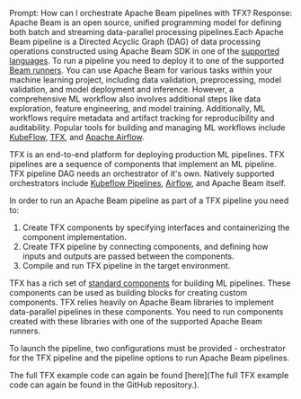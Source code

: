 Prompt:
How can I orchestrate Apache Beam pipelines with TFX?
Response:
Apache Beam is an open source, unified programming model for defining both batch and streaming data-parallel processing pipelines.Each Apache Beam pipeline is a Directed Acyclic Graph (DAG) of data processing operations constructed using Apache Beam SDK in one of the [supported languages](https://beam.apache.org/documentation/sdks/java/).
To run a pipeline you need to deploy it to one of the supported [Beam runners](https://beam.apache.org/documentation/runners/capability-matrix/).
You can use Apache Beam for various tasks within your machine learning project, including data validation, preprocessing, model validation, and model deployment and inference.
However, a comprehensive ML workflow also involves additional steps like data exploration, feature engineering, and model training. Additionally, ML workflows require metadata and artifact tracking for reproducibility and auditability. Popular tools for building and managing ML workflows include [KubeFlow](https://www.kubeflow.org/), [TFX](https://www.tensorflow.org/tfx), and [Apache Airflow](https://airflow.apache.org/).

TFX is an end-to-end platform for deploying production ML pipelines. TFX pipelines are a sequence of components that implement an ML pipeline. TFX pipeline DAG needs an orchestrator of it's own. Natively supported orchestrators include [Kubeflow Pipelines](https://www.kubeflow.org/docs/components/pipelines/), [Airflow](https://airflow.apache.org/), and Apache Beam itself.

In order to run an Apache Beam pipeline as part of a TFX pipeline you need to:
1. Create TFX components by specifying interfaces and containerizing the component implementation.
2. Create TFX pipeline by connecting components, and defining how inputs and outputs are passed between the components.
3. Compile and run TFX pipeline in the target environment.

TFX has a rich set of [standard components](https://www.tensorflow.org/tfx/guide#tfx_standard_components) for building ML pipelines. These components can be used as building blocks for creating custom components. TFX relies heavily on Apache Beam libraries to implement data-parallel pipelines in these components. You need to run components created with these libraries with one of the supported Apache Beam runners.

To launch the pipeline, two configurations must be provided - orchestrator for the TFX pipeline and the pipeline options to run Apache Beam pipelines.

The full TFX example code can again be found [here](The full TFX example code can again be found in the GitHub repository.).